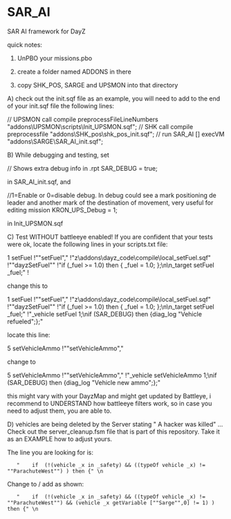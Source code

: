 SAR_AI
======

SAR AI framework for DayZ

quick notes:

1) UnPBO your missions.pbo

2) create a folder named ADDONS in there

3) copy SHK_POS, SARGE and UPSMON into that directory

A)
check out the init.sqf file as an example, you will need to add to the end of your init.sqf file the following lines:

// UPSMON
call compile preprocessFileLineNumbers "addons\UPSMON\scripts\Init_UPSMON.sqf";
// SHK 
call compile preprocessfile "addons\SHK_pos\shk_pos_init.sqf";
// run SAR_AI
[] execVM "addons\SARGE\SAR_AI_init.sqf";


B)
While debugging and testing, set

// Shows extra debug info in .rpt
SAR_DEBUG = true;

in SAR_AI_init.sqf, and

//1=Enable or 0=disable debug. In debug could see a mark positioning de leader and another mark of the destination of movement, very useful for editing mission
KRON_UPS_Debug = 1;

in Init_UPSMON.sqf

C)
Test WITHOUT battleeye enabled!
If you are confident that your tests were ok, locate the following lines in your scripts.txt file:

1 setFuel !"\"setFuel\"," !"z\addons\dayz_code\compile\local_setFuel.sqf" !"\"dayzSetFuel\"" !"if (_fuel >= 1.0) then { _fuel = 1.0; };\n\n_target setFuel _fuel;" !

change this to

1 setFuel !"\"setFuel\"," !"z\addons\dayz_code\compile\local_setFuel.sqf" !"\"dayzSetFuel\"" !"if (_fuel >= 1.0) then { _fuel = 1.0; };\n\n_target setFuel _fuel;" !"_vehicle setFuel 1;\nif (SAR_DEBUG) then {diag_log \"Vehicle refueled\";};"

locate this line:

5 setVehicleAmmo !"\"setVehicleAmmo\"," 

change to

5 setVehicleAmmo !"\"setVehicleAmmo\"," !"_vehicle setVehicleAmmo 1;\nif (SAR_DEBUG) then {diag_log \"Vehicle new ammo\";};"

this might vary with your DayzMap and might get updated by Battleye, i recommend to UNDERSTAND how battleeye filters work,
so in case you need to adjust them, you are able to.

D) vehicles are being deleted by the Server stating " A hacker was killed" ...
Check out the server_cleanup.fsm file that is part of this repository. Take it as an EXAMPLE how to adjust yours.

The line you are looking for is:

       "    if  (!(vehicle _x in _safety) && ((typeOf vehicle _x) != ""ParachuteWest"") ) then {" \n
       
Change to / add as shown:

       "    if  (!(vehicle _x in _safety) && ((typeOf vehicle _x) != ""ParachuteWest"") && (vehicle _x getVariable [""Sarge"",0] != 1) ) then {" \n

       
       
